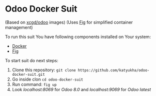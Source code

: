 # Odoo Docker Suit

(Based on [xcgd/odoo](https://registry.hub.docker.com/u/xcgd/odoo/) images)
(Uses [Fig](http://www.fig.sh/index.html) for simplified container management)

To run this suit You have following components installed on Your system:
- [Docker](https://www.docker.com/)
- [Fig](http://www.fig.sh/index.html)

To start suit do next steps:

1. Clone this repository: ```git clone https://github.com/katyukha/odoo-docker-suit.git```
2. Go inside clon ```cd odoo-docker-suit```
3. Run command: ```fig up```
4. Look *localhost:8069* for *Odoo 8.0* and *localhost:9069* for *Odoo latest*


